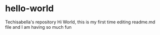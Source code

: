 # hello-world
Techisabella's repository
Hi World, this is my first time editing readme.md file and I am having so much fun

